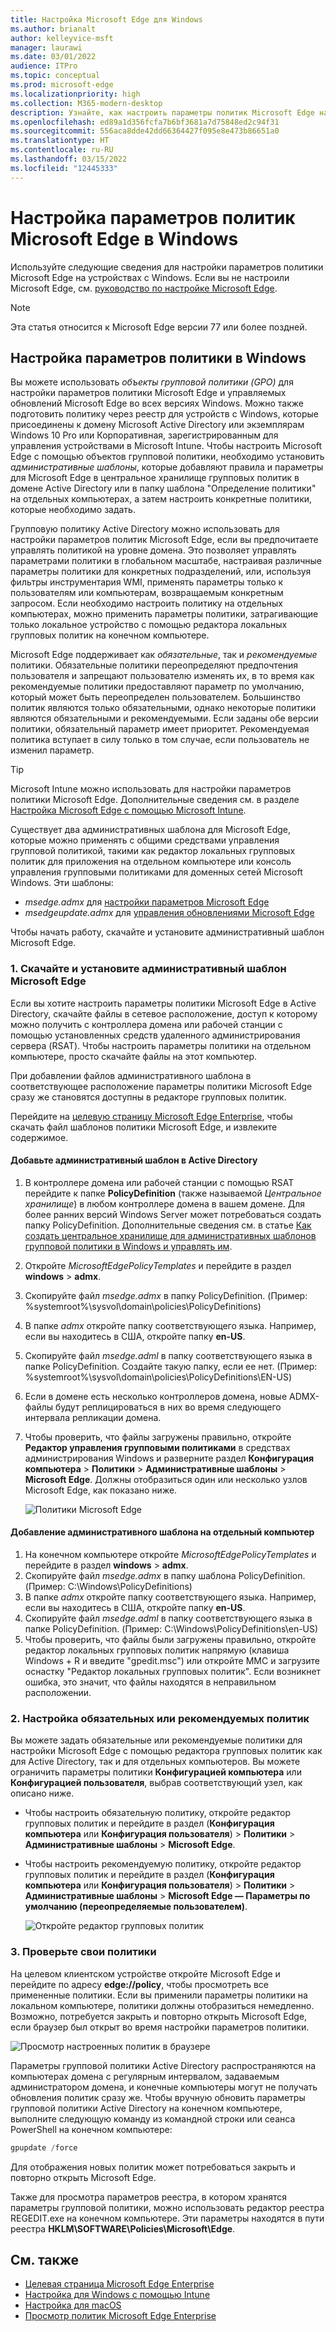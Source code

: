 ```yaml
---
title: Настройка Microsoft Edge для Windows
ms.author: brianalt
author: kelleyvice-msft
manager: laurawi
ms.date: 03/01/2022
audience: ITPro
ms.topic: conceptual
ms.prod: microsoft-edge
ms.localizationpriority: high
ms.collection: M365-modern-desktop
description: Узнайте, как настроить параметры политик Microsoft Edge на устройствах с Windows
ms.openlocfilehash: ed89a1d356fcfa7b6bf3681a7d75848ed2c94f31
ms.sourcegitcommit: 556aca8dde42dd66364427f095e8e473b86651a0
ms.translationtype: HT
ms.contentlocale: ru-RU
ms.lasthandoff: 03/15/2022
ms.locfileid: "12445333"
---
```

# <a name="configure-microsoft-edge-policy-settings-on-windows"></a>Настройка параметров политик Microsoft Edge в Windows

Используйте следующие сведения для настройки параметров политики Microsoft Edge на устройствах с Windows. Если вы не настроили Microsoft Edge, см. [руководство по настройке Microsoft Edge](https://go.microsoft.com/fwlink/?linkid=2187484).

> [!NOTE]
> Эта статья относится к Microsoft Edge версии 77 или более поздней.

## <a name="configure-policy-settings-on-windows"></a>Настройка параметров политики в Windows

Вы можете использовать _объекты групповой политики (GPO)_ для настройки параметров политики Microsoft Edge и управляемых обновлений Microsoft Edge во всех версиях Windows. Можно также подготовить политику через реестр для устройств с Windows, которые присоединены к домену Microsoft Active Directory или экземплярам Windows 10 Pro или Корпоративная, зарегистрированным для управления устройствами в Microsoft Intune. Чтобы настроить Microsoft Edge с помощью объектов групповой политики, необходимо установить _административные шаблоны_, которые добавляют правила и параметры для Microsoft Edge в центральное хранилище групповых политик в домене Active Directory или в папку шаблона "Определение политики" на отдельных компьютерах, а затем настроить конкретные политики, которые необходимо задать.

Групповую политику Active Directory можно использовать для настройки параметров политик Microsoft Edge, если вы предпочитаете управлять политикой на уровне домена. Это позволяет управлять параметрами политики в глобальном масштабе, настраивая различные параметры политики для конкретных подразделений, или, используя фильтры инструментария WMI, применять параметры только к пользователям или компьютерам, возвращаемым конкретным запросом. Если необходимо настроить политику на отдельных компьютерах, можно применить параметры политики, затрагивающие только локальное устройство с помощью редактора локальных групповых политик на конечном компьютере.

Microsoft Edge поддерживает как _обязательные_, так и _рекомендуемые_ политики. Обязательные политики переопределяют предпочтения пользователя и запрещают пользователю изменять их, в то время как рекомендуемые политики предоставляют параметр по умолчанию, который может быть переопределен пользователем. Большинство политик являются только обязательными, однако некоторые политики являются обязательными и рекомендуемыми. Если заданы обе версии политики, обязательный параметр имеет приоритет. Рекомендуемая политика вступает в силу только в том случае, если пользователь не изменил параметр.

>[!TIP]
> Microsoft Intune можно использовать для настройки параметров политики Microsoft Edge. Дополнительные сведения см. в разделе [Настройка Microsoft Edge с помощью Microsoft Intune](configure-edge-with-intune.md).

Существует два административных шаблона для Microsoft Edge, которые можно применять с общими средствами управления групповой политикой, такими как редактор локальных групповых политик для приложения на отдельном компьютере или консоль управления групповыми политиками для доменных сетей Microsoft Windows. Эти шаблоны:

- *msedge.admx* для [настройки параметров Microsoft Edge](./microsoft-edge-policies.md)
- *msedgeupdate.admx* для [управления обновлениями Microsoft Edge](./microsoft-edge-update-policies.md)

Чтобы начать работу, скачайте и установите административный шаблон Microsoft Edge.

### <a name="1-download-and-install-the-microsoft-edge-administrative-template"></a>1. Скачайте и установите административный шаблон Microsoft Edge

Если вы хотите настроить параметры политики Microsoft Edge в Active Directory, скачайте файлы в сетевое расположение, доступ к которому можно получить с контроллера домена или рабочей станции с помощью установленных средств удаленного администрирования сервера (RSAT). Чтобы настроить параметры политики на отдельном компьютере, просто скачайте файлы на этот компьютер.

При добавлении файлов административного шаблона в соответствующее расположение параметры политики Microsoft Edge сразу же становятся доступны в редакторе групповых политик.

Перейдите на [целевую страницу Microsoft Edge Enterprise](https://aka.ms/EdgeEnterprise), чтобы скачать файл шаблонов политики Microsoft Edge, и извлеките содержимое.

#### <a name="add-the-administrative-template-to-active-directory"></a>Добавьте административный шаблон в Active Directory

1. В контроллере домена или рабочей станции с помощью RSAT перейдите к папке **PolicyDefinition** (также называемой _Центральное хранилище_) в любом контроллере домена в вашем домене. Для более ранних версий Windows Server может потребоваться создать папку PolicyDefinition. Дополнительные сведения см. в статье [Как создать центральное хранилище для административных шаблонов групповой политики в Windows и управлять им](https://support.microsoft.com/help/3087759/how-to-create-and-manage-the-central-store-for-group-policy-administra).
2. Откройте *MicrosoftEdgePolicyTemplates* и перейдите в раздел **windows** > **admx**.
3. Скопируйте файл *msedge.admx* в папку PolicyDefinition. (Пример: %systemroot%\sysvol\domain\policies\PolicyDefinitions)
4. В папке *admx* откройте папку соответствующего языка. Например, если вы находитесь в США, откройте папку **en-US**.
5. Скопируйте файл *msedge.adml* в папку соответствующего языка в папке PolicyDefinition. Создайте такую папку, если ее нет. (Пример: %systemroot%\sysvol\domain\policies\PolicyDefinitions\EN-US)
6. Если в домене есть несколько контроллеров домена, новые ADMX-файлы будут реплицироваться в них во время следующего интервала репликации домена.
7. Чтобы проверить, что файлы загружены правильно, откройте **Редактор управления групповыми политиками** в средствах администрирования Windows и разверните раздел **Конфигурация компьютера** > **Политики** > **Административные шаблоны** > **Microsoft Edge**. Должны отобразиться один или несколько узлов Microsoft Edge, как показано ниже.

    ![Политики Microsoft Edge](./media/configure-microsoft-edge/edge-gpo-policies.png)

#### <a name="add-the-administrative-template-to-an-individual-computer"></a>Добавление административного шаблона на отдельный компьютер

1. На конечном компьютере откройте *MicrosoftEdgePolicyTemplates* и перейдите в раздел **windows** > **admx**.
2. Скопируйте файл *msedge.admx* в папку шаблона PolicyDefinition. (Пример: C:\Windows\PolicyDefinitions)
3. В папке *admx* откройте папку соответствующего языка. Например, если вы находитесь в США, откройте папку **en-US**.
4. Скопируйте файл *msedge.adml* в папку соответствующего языка в папке PolicyDefinition. (Пример: C:\Windows\PolicyDefinitions\en-US)
5. Чтобы проверить, что файлы были загружены правильно, откройте редактор локальных групповых политик напрямую (клавиша Windows + R и введите "gpedit.msc") или откройте MMC и загрузите оснастку "Редактор локальных групповых политик". Если возникнет ошибка, это значит, что файлы находятся в неправильном расположении.

### <a name="2-set-mandatory-or-recommended-policies"></a>2. Настройка обязательных или рекомендуемых политик

Вы можете задать обязательные или рекомендуемые политики для настройки Microsoft Edge с помощью редактора групповых политик как для Active Directory, так и для отдельных компьютеров. Вы можете ограничить параметры политики **Конфигурацией компьютера** или **Конфигурацией пользователя**, выбрав соответствующий узел, как описано ниже.

- Чтобы настроить обязательную политику, откройте редактор групповых политик и перейдите в раздел (**Конфигурация компьютера** или **Конфигурация пользователя**) > **Политики** > **Административные шаблоны** > **Microsoft Edge**.
- Чтобы настроить рекомендуемую политику, откройте редактор групповых политик и перейдите в раздел (**Конфигурация компьютера** или **Конфигурация пользователя**) > **Политики** > **Административные шаблоны** > **Microsoft Edge — Параметры по умолчанию (переопределяемые пользователем)**.

  ![Откройте редактор групповых политик](./media/configure-microsoft-edge/edge-ad-policy.png)

### <a name="3-test-your-policies"></a>3. Проверьте свои политики

На целевом клиентском устройстве откройте Microsoft Edge и перейдите по адресу **edge://policy**, чтобы просмотреть все примененные политики. Если вы применили параметры политики на локальном компьютере, политики должны отобразиться немедленно. Возможно, потребуется закрыть и повторно открыть Microsoft Edge, если браузер был открыт во время настройки параметров политики.

![Просмотр настроенных политик в браузере](./media/configure-microsoft-edge/edge-gpEdit.png)

Параметры групповой политики Active Directory распространяются на компьютерах домена с регулярным интервалом, задаваемым администратором домена, и конечные компьютеры могут не получать обновления политик сразу же. Чтобы вручную обновить параметры групповой политики Active Directory на конечном компьютере, выполните следующую команду из командной строки или сеанса PowerShell на конечном компьютере:

``` powershell
gpupdate /force
```

Для отображения новых политик может потребоваться закрыть и повторно открыть Microsoft Edge.

Также для просмотра параметров реестра, в котором хранятся параметры групповой политики, можно использовать редактор реестра REGEDIT.exe на конечном компьютере. Эти параметры находятся в пути реестра **HKLM\SOFTWARE\Policies\Microsoft\Edge**.

## <a name="see-also"></a>См. также

- [Целевая страница Microsoft Edge Enterprise](https://aka.ms/EdgeEnterprise)
- [Настройка для Windows с помощью Intune](configure-edge-with-intune.md)
- [Настройка для macOS](configure-microsoft-edge-on-mac.md)
- [Просмотр политик Microsoft Edge Enterprise](microsoft-edge-policies.md)


